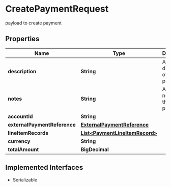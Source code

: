 

# CreatePaymentRequest

payload to create payment

## Properties

| Name | Type | Description | Notes |
|------------ | ------------- | ------------- | -------------|
|**description** | **String** | A brief description of the payment |  [optional] |
|**notes** | **String** | A detailed note about the payment |  [optional] |
|**accountId** | **String** |  |  |
|**externalPaymentReference** | [**ExternalPaymentReference**](ExternalPaymentReference.md) |  |  |
|**lineItemRecords** | [**List&lt;PaymentLineItemRecord&gt;**](PaymentLineItemRecord.md) |  |  |
|**currency** | **String** |  |  |
|**totalAmount** | **BigDecimal** |  |  |


## Implemented Interfaces

* Serializable


